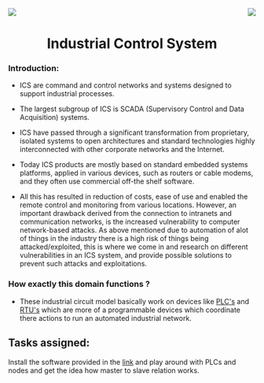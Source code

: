 
<div>
<img src="https://img.shields.io/badge/Domain:-SCADA/ICS%20-black">
<img src="https://img.shields.io/badge/Date-6%20August%202022-green[700]" align="right">

<div align="center"><h1>Industrial Control System</h1></div>
</div>


### Introduction:
- ICS are command and control networks and systems designed to support industrial processes.
- The largest subgroup of ICS is SCADA (Supervisory Control and Data Acquisition) systems.
- ICS have passed through a significant transformation from proprietary, isolated systems to open architectures and standard technologies highly interconnected with other corporate networks and the Internet. 
- Today ICS products are mostly based on standard embedded systems platforms, applied in various devices, such as routers or cable modems, and they often use commercial off-the shelf software.

- All this has resulted in reduction of costs, ease of use and enabled the remote control and monitoring from various locations. However, an important drawback derived from the connection to intranets and communication networks, is the increased vulnerability to computer network-based attacks.
As above mentioned due to automation of alot of things in the industry there is a high risk of things being attacked/exploited, this is where we come in and research on different vulnerabilities in an ICS system, and provide possible solutions to prevent such attacks and exploitations.

### How exactly this domain functions ?

- These industrial circuit model basically work on devices like <a href="https://www.amci.com/industrial-automation-resources/plc-automation-tutorials/what-plc/">PLC's</a> and <a href="https://realpars.com/rtu/">RTU's</a> which are more of a programmable devices which coordinate there actions to run an automated industrial network.

## Tasks assigned:

Install the software provided in the <a href="https://www.hackers-arise.com/post/2016/10/31/SCADA-Hacking-Modbus-MasterSlave-Simulation">link</a> and play around with PLCs and nodes and get the idea how master to slave relation works.

